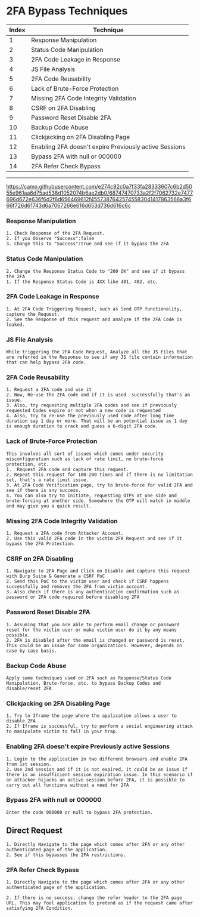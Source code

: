 # 2FA Bypass Techniques

| Index | Technique |
| --- | --- |
| 1 | Response Manipulation |
| 2 | Status Code Manipulation |
| 3 | 2FA Code Leakage in Response |
| 4 | JS File Analysis |
| 5 | 2FA Code Reusability |
| 6 | Lack of Brute-Force Protection |
| 7 | Missing 2FA Code Integrity Validation |
| 8 | CSRF on 2FA Disabling |
| 9 | Password Reset Disable 2FA |
| 10 | Backup Code Abuse |
| 11 | Clickjacking on 2FA Disabling Page |
| 12 | Enabling 2FA doesn't expire Previously active Sessions |
| 13 | Bypass 2FA with null or 000000 |
| 14 | 2FA Refer Check Bypass |

---
https://camo.githubusercontent.com/e274c92c0a7f33fa28333607c6b2d5055e961aa6d75ad538d1052074b6ae2db0/68747470733a2f2f7062732e7477696d672e636f6d2f6d656469612f45573876425745583041417863566a3f666f726d61743d6a7067266e616d653d736d616c6c
### Response Manipulation

```
1. Check Response of the 2FA Request.
2. If you Observe "Success":false
3. Change this to "Success":true and see if it bypass the 2FA
```

### Status Code Manipulation

```
2. Change the Response Status Code to "200 OK" and see if it bypass the 2FA
1. If the Response Status Code is 4XX like 401, 402, etc.
```

### 2FA Code Leakage in Response

```
1. At 2FA Code Triggering Request, such as Send OTP functionality, capture the Request.
2. See the Response of this request and analyze if the 2FA Code is leaked.
```

### JS File Analysis

```
While triggering the 2FA Code Request, Analyze all the JS Files that are referred in the Response to see if any JS file contain information that can help bypass 2FA code.
```

### 2FA Code Reusability

```
1. Request a 2FA code and use it
2. Now, Re-use the 2FA code and if it is used  successfully that's an issue.
3. Also, try requesting multiple 2FA codes and see if previously requested Codes expire or not when a new code is requested
4. Also, try to re-use the previously used code after long time duration say 1 day or more. That will be an potential issue as 1 day is enough duration to crack and guess a 6-digit 2FA code.
```

### Lack of Brute-Force Protection

```
This involves all sort of issues which comes under security misconfiguration such as lack of rate limit, no brute-force protection, etc.
1.  Request 2FA code and capture this request.
2. Repeat this request for 100-200 times and if there is no limitation set, that's a rate limit issue.
3. At 2FA Code Verification page, try to brute-force for valid 2FA and see if there is any success.
4. You can also try to initiate, requesting OTPs at one side and brute-forcing at another side. Somewhere the OTP will match in middle and may give you a quick result.
```

### Missing 2FA Code Integrity Validation

```
1. Request a 2FA code from Attacker Account.
2. Use this valid 2FA code in the victim 2FA Request and see if it bypass the 2FA Protection.
```

### CSRF on 2FA Disabling

```
1. Navigate to 2FA Page and Click on Disable and capture this request with Burp Suite & Generate a CSRF PoC
2. Send this PoC to the victim user and check if CSRF happens successfully and removes the 2FA from victim account.
3. Also check if there is any authentication confirmation such as password or 2FA code required before disabling 2FA
```

### Password Reset Disable 2FA

```
1. Assuming that you are able to perform email change or password reset for the victim user or make victim user do it by any means possible.
2. 2FA is disabled after the email is changed or password is reset. This could be an issue for some organizations. However, depends on case by case basis.
```

### Backup Code Abuse

```
Apply same techniques used on 2FA such as Response/Status Code Manipulation, Brute-force, etc. to bypass Backup Codes and disable/reset 2FA
```

### Clickjacking on 2FA Disabling Page

```
1. Try to Iframe the page where the application allows a user to disable 2FA
2. If Iframe is successful, try to perform a social engineering attack to manipulate victim to fall in your trap.
```

### Enabling 2FA doesn't expire Previously active Sessions

```
1. Login to the application in two different browsers and enable 2FA from 1st session.
2. Use 2nd session and if it is not expired, it could be an issue if there is an insufficient session expiration issue. In this scenario if an attacker hijacks an active session before 2FA, it is possible to carry out all functions without a need for 2FA
```

### Bypass 2FA with null or 000000

```
Enter the code 000000 or null to bypass 2FA protection.

```

## Direct Request

```
1. Directly Navigate to the page which comes after 2FA or any other authenticated page of the application.
2. See if this bypasses the 2FA restrictions.
```

### **2FA Refer Check Bypass**

```
1. Directly Navigate to the page which comes after 2FA or any other authenticated page of the application.

2. If there is no success, change the refer header to the 2FA page URL. This may fool application to pretend as if the request came after satisfying 2FA Condition.
```
